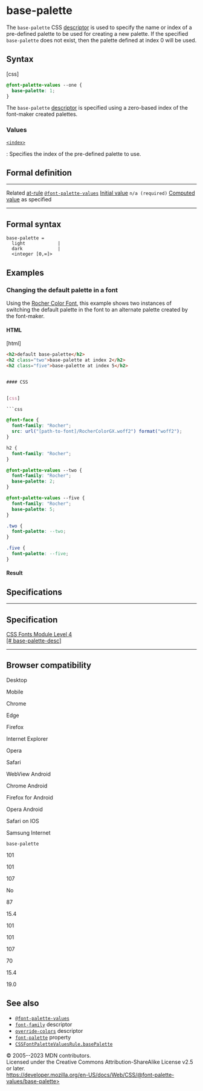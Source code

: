 base-palette
============

The `base-palette` CSS
[descriptor](https://developer.mozilla.org/en-US/docs/Glossary/CSS_Descriptor)
is used to specify the name or index of a pre-defined palette to be used
for creating a new palette. If the specified `base-palette` does not
exist, then the palette defined at index 0 will be used.

Syntax
------

[css]

```css
@font-palette-values --one {
  base-palette: 1;
}
```

The `base-palette`
[descriptor](https://developer.mozilla.org/en-US/docs/Glossary/CSS_Descriptor)
is specified using a zero-based index of the font-maker created
palettes.

### Values

[`<index>`](#index)

:   Specifies the index of the pre-defined palette to use.

Formal definition
-----------------

  ------------------------------------- ---------------------------------------------------
  Related [at-rule](at-rule.md)         [`@font-palette-values`](@font-palette-values.md)
  [Initial value](initial_value.md)     `n/a (required)`
  [Computed value](computed_value.md)   as specified
  ------------------------------------- ---------------------------------------------------

Formal syntax
-------------

```
base-palette = 
  light            |
  dark             |
  <integer [0,∞]>  
```

Examples
--------

### Changing the default palette in a font

Using the [Rocher Color
Font](https://www.harbortype.com/fonts/rocher-color/), this example
shows two instances of switching the default palette in the font to an
alternate palette created by the font-maker.

#### HTML

[html]

```html
<h2>default base-palette</h2>
<h2 class="two">base-palette at index 2</h2>
<h2 class="five">base-palette at index 5</h2>
```

```css

#### CSS


[css]

```css

@font-face {
  font-family: "Rocher";
  src: url("[path-to-font]/RocherColorGX.woff2") format("woff2");
}

h2 {
  font-family: "Rocher";
}

@font-palette-values --two {
  font-family: "Rocher";
  base-palette: 2;
}

@font-palette-values --five {
  font-family: "Rocher";
  base-palette: 5;
}

.two {
  font-palette: --two;
}

.five {
  font-palette: --five;
}

```

#### Result

Specifications
--------------

  ------------------------------------------------------------------------------------

Specification
  ------------------------------------------------------------------------------------

  [CSS Fonts Module Level 4\
  [\#
  base-palette-desc]](https://drafts.csswg.org/css-fonts/#base-palette-desc)

  ------------------------------------------------------------------------------------

Browser compatibility
---------------------

Desktop

Mobile

Chrome

Edge

Firefox

Internet Explorer

Opera

Safari

WebView Android

Chrome Android

Firefox for Android

Opera Android

Safari on IOS

Samsung Internet

`base-palette`

101

101

107

No

87

15.4

101

101

107

70

15.4

19.0

See also
--------

- [`@font-palette-values`](@font-palette-values.md)
- [`font-family`](_Resources/Markup%20And%20Styling/css/@font-palette-values/font-family.md) descriptor
- [`override-colors`](override-colors.md) descriptor
- [`font-palette`](font-palette.md) property
- [`CSSFontPaletteValuesRule.basePalette`](https://developer.mozilla.org/en-US/docs/Web/API/CSSFontPaletteValuesRule/basePalette)

© 2005--2023 MDN contributors.\
Licensed under the Creative Commons Attribution-ShareAlike License v2.5
or later.\
https://developer.mozilla.org/en-US/docs/Web/CSS/@font-palette-values/base-palette>
